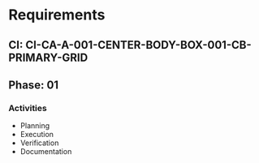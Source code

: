 # Requirements

## CI: CI-CA-A-001-CENTER-BODY-BOX-001-CB-PRIMARY-GRID
## Phase: 01

### Activities
- Planning
- Execution
- Verification
- Documentation
